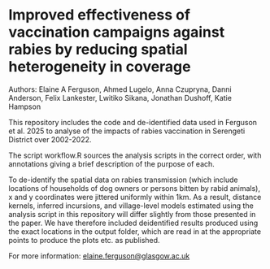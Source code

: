 # Improved effectiveness of vaccination campaigns against rabies by reducing spatial heterogeneity in coverage

Authors: Elaine A Ferguson, Ahmed Lugelo, Anna Czupryna, Danni Anderson, Felix Lankester, Lwitiko Sikana, Jonathan Dushoff, Katie Hampson

This repository includes the code and de-identified data used in Ferguson et al. 2025 to analyse of the impacts of rabies vaccination in Serengeti District over 2002-2022. 

The script workflow.R sources the analysis scripts in the correct order, with annotations giving a brief description of the purpose of each.

To de-identify the spatial data on rabies transmission (which include locations of households of dog owners or persons bitten by rabid animals), x and y coordinates were jittered uniformly within 1km. As a result, distance kernels, inferred incursions, and village-level models estimated using the analysis script in this repository will differ slightly from those presented in the paper. We have therefore included deidentified results produced using the exact locations in the output folder, which are read in at the appropriate points to produce the plots etc. as published.

For more information: elaine.ferguson@glasgow.ac.uk
